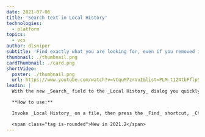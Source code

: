 ```yaml
---
date: 2021-07-06
title: 'Search text in Local History'
technologies:
  - platform
topics:
  - vcs
author: dlsniper
subtitle: 'Find exactly what you are looking for, even if you removed it'
thumbnail: ./thumbnail.png
cardThumbnail: ./card.png
shortVideo:
  poster: ./thumbnail.png
  url: https://www.youtube.com/watch?v=VCquM7zrVuI&list=PLM-t1Z4tbFflp57RnfgjXOdpOg6fLhs_q&index=21
leadin: |
  With the new _Search_ field to the _Local History_ dialog you quickly get to the necessary text in your revisions.

  **How to use:**

  Invoke _Local History_ on a file, then press the _Find_ shortcut, _Ctrl + F on Windows/Linux_ or _⌘ + F on macOS_.

  <span class="tag is-rounded">New in 2021.2</span>
---
```



